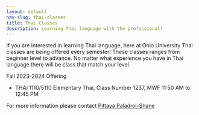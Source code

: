 ```yaml
---
layout: default
nav-slug: thai-classes
title: Thai Classes
description: Learning Thai language with the professional!
---
```


If you are interested in learning Thai language, here at Ohio University Thai classes are being
offered every semester! These classes ranges from beginner level to advance. No matter what
experience you have in Thai language there will be class that match your level.

Fall 2023-2024 Offering

- THAI 1110/5110 Elementary Thai, Class Number 1237, MWF 11:50 AM to 12:45 PM

For more information please contact [Pittaya Paladroi-Shane](https://www.ohio.edu/cis/profile/paladroi)
